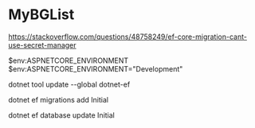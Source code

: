 # MyBGList

https://stackoverflow.com/questions/48758249/ef-core-migration-cant-use-secret-manager

$env:ASPNETCORE_ENVIRONMENT
$env:ASPNETCORE_ENVIRONMENT="Development"

dotnet tool update --global dotnet-ef

dotnet ef migrations add Initial

dotnet ef database update Initial
